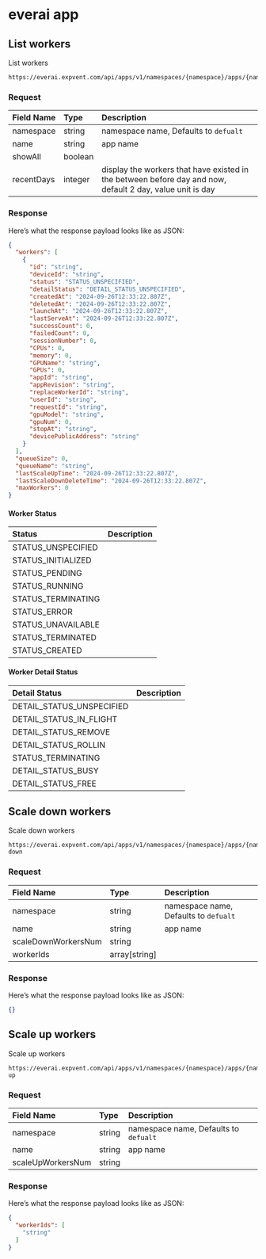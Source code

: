 # everai app

## List workers

List workers

```api
https://everai.expvent.com/api/apps/v1/namespaces/{namespace}/apps/{name}/workers
```

### Request

|Field Name |Type |Description |
|:-------------- |:--------------|:--------------|
|namespace | string|namespace name, Defaults to `defualt`|
|name | string|app name|
|showAll   |boolean ||
|recentDays  |integer |display the workers that have existed in the between before day and now, default 2 day, value unit is day|

### Response

Here’s what the response payload looks like as JSON:

```json
{
  "workers": [
    {
      "id": "string",
      "deviceId": "string",
      "status": "STATUS_UNSPECIFIED",
      "detailStatus": "DETAIL_STATUS_UNSPECIFIED",
      "createdAt": "2024-09-26T12:33:22.807Z",
      "deletedAt": "2024-09-26T12:33:22.807Z",
      "launchAt": "2024-09-26T12:33:22.807Z",
      "lastServeAt": "2024-09-26T12:33:22.807Z",
      "successCount": 0,
      "failedCount": 0,
      "sessionNumber": 0,
      "CPUs": 0,
      "memory": 0,
      "GPUName": "string",
      "GPUs": 0,
      "appId": "string",
      "appRevision": "string",
      "replaceWorkerId": "string",
      "userId": "string",
      "requestId": "string",
      "gpuModel": "string",
      "gpuNum": 0,
      "stopAt": "string",
      "devicePublicAddress": "string"
    }
  ],
  "queueSize": 0,
  "queueName": "string",
  "lastScaleUpTime": "2024-09-26T12:33:22.807Z",
  "lastScaleDownDeleteTime": "2024-09-26T12:33:22.807Z",
  "maxWorkers": 0
}
```

#### Worker Status

|Status |Description |
|:-------------- |:--------------|
|STATUS_UNSPECIFIED ||
|STATUS_INITIALIZED ||
|STATUS_PENDING ||
|STATUS_RUNNING ||
|STATUS_TERMINATING ||
|STATUS_ERROR ||
|STATUS_UNAVAILABLE ||
|STATUS_TERMINATED ||
|STATUS_CREATED ||

#### Worker Detail Status

|Detail Status |Description |
|:-------------- |:--------------|
|DETAIL_STATUS_UNSPECIFIED ||
|DETAIL_STATUS_IN_FLIGHT ||
|DETAIL_STATUS_REMOVE ||
|DETAIL_STATUS_ROLLIN ||
|STATUS_TERMINATING ||
|DETAIL_STATUS_BUSY ||
|DETAIL_STATUS_FREE ||

## Scale down workers

Scale down workers

```api
https://everai.expvent.com/api/apps/v1/namespaces/{namespace}/apps/{name}/workers:scale-down
```

### Request

|Field Name |Type |Description |
|:-------------- |:--------------|:--------------|
|namespace | string|namespace name, Defaults to `defualt`|
|name | string|app name|
|scaleDownWorkersNum   |string ||
|workerIds  |array[string] ||

### Response

Here’s what the response payload looks like as JSON:

```json
{}
```

## Scale up workers

Scale up workers

```api
https://everai.expvent.com/api/apps/v1/namespaces/{namespace}/apps/{name}/workers:scale-up
```

### Request

|Field Name |Type |Description |
|:-------------- |:--------------|:--------------|
|namespace | string|namespace name, Defaults to `defualt`|
|name | string|app name|
|scaleUpWorkersNum   |string ||

### Response

Here’s what the response payload looks like as JSON:

```json
{
  "workerIds": [
    "string"
  ]
}
```